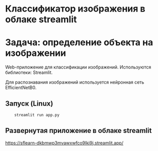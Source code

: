 # Классификатор изображения в облаке streamlit
# Задача: определение объекта на изображении

Web-приложение для классификации изображений. Используются библиотеки:
Streamlit.

Для распознавания изображений используется нейронная сеть EfficientNetB0. 

## Запуск (Linux)
```python
    streamlit run app.py
```

## Развернутая приложение в облаке streamlit
https://sflearn-dkbmwp3mvawxwfco9lki9j.streamlit.app/
